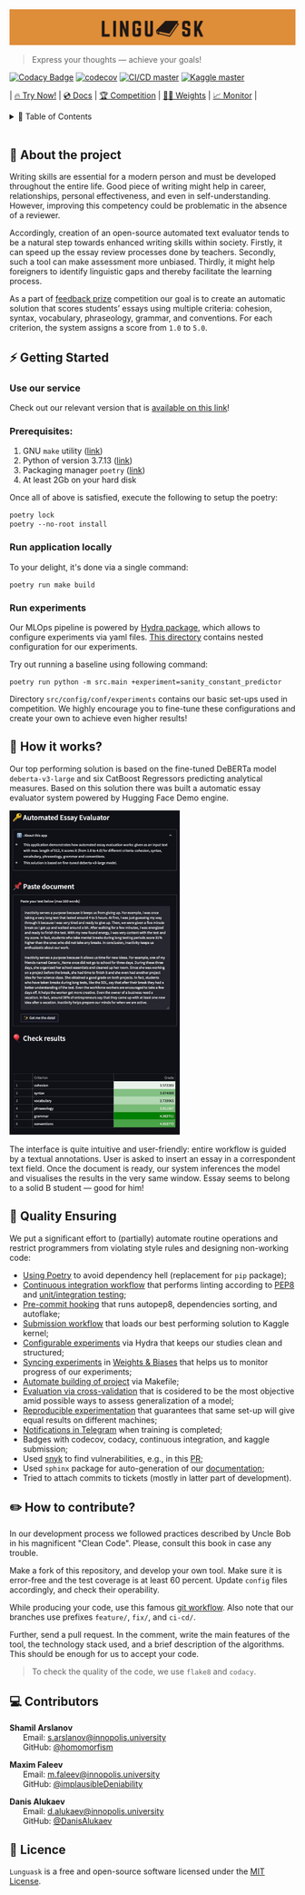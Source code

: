 <div align="center" height="130px">
  <img src="./docs/images/logo.png" alt="Logotype"/><br/>
  <p></p>
</div>

> Express your thoughts — achieve your goals!

[![Codacy Badge](https://app.codacy.com/project/badge/Grade/e900ed98717c4c61b7dff288a075c6e8)](https://www.codacy.com/gh/Vitsyn-Morgunov-and-Nikulin/automatic-essay-evaluator/dashboard?utm_source=github.com&amp;utm_medium=referral&amp;utm_content=Vitsyn-Morgunov-and-Nikulin/automatic-essay-evaluator&amp;utm_campaign=Badge_Grade)
[![codecov](https://codecov.io/gh/Vitsyn-Morgunov-and-Nikulin/automatic-essay-evaluator/branch/main/graph/badge.svg?token=Q21TAQTAZY)](https://codecov.io/gh/Vitsyn-Morgunov-and-Nikulin/automatic-essay-evaluator)
[![CI/CD master](https://github.com/Vitsyn-Morgunov-and-Nikulin/automatic-essay-evaluator/actions/workflows/ci.yaml/badge.svg)](https://github.com/Vitsyn-Morgunov-and-Nikulin/automatic-essay-evaluator/actions/workflows/ci.yaml)
[![Kaggle master](https://github.com/Vitsyn-Morgunov-and-Nikulin/automatic-essay-evaluator/actions/workflows/kaggle.yaml/badge.svg)](https://github.com/Vitsyn-Morgunov-and-Nikulin/automatic-essay-evaluator/actions/workflows/kaggle.yaml)

| [🔥 Try Now!](https://huggingface.co/spaces/Booguy/automatic-essay-evaluator) | [💿 Docs](http://vitsyn-morgunov-and-nikulin.github.io/automatic-essay-evaluator) | [🏆 Competition](https://www.kaggle.com/competitions/feedback-prize-english-language-learning) | [🏋️‍♀️ Weights](https://www.kaggle.com/datasets/alukaevdanis/weights-linguask) | [📈 Monitor](https://wandb.ai/parmezano/automated_essay_evaluator/overview) |

<details>
  <summary>  📌 Table of Contents </summary>
  <ul>
    <li><a href="#about-the-project">About the project</a></li>
    <li><a href="getting-started">Getting Started</li>
    <ul>
      <li><a href="use-our-service">Use our service</li>
      <li><a href="prerequisites">Prerequisites</li>
      <li><a href="run-locally">Run application locally</li>
      <li><a href="experiments">Run experiments</li>
    </ul>
    <li><a href="#how-it-works">How it works?</a></li>
    <li><a href="#quality-ensuring">Quality Ensuring</a></li>
    <li><a href="#how-to-contribute">How to contribute?</a></li>
    <li><a href="#contributors">Contributors</a></li>
    <li><a href="#license">License</a></li>
  </ul>
</details>

<br>

## 📝 About the project <a name="about-the-project"></a>

Writing skills are essential for a modern person and must be developed throughout the entire life. Good piece of writing might help in career, relationships, personal effectiveness, and even in self-understanding. However, improving this competency could be problematic in the absence of a reviewer.

Accordingly, creation of an open-source automated text evaluator tends to be a natural step towards enhanced writing skills within society. Firstly, it can speed up the essay review processes done by teachers. Secondly, such a tool can make assessment more unbiased. Thirdly, it might help foreigners to identify linguistic gaps and thereby facilitate the learning process.

As a part of [feedback prize](https://www.kaggle.com/competitions/feedback-prize-english-language-learning) competition our goal is to create an automatic solution that scores students’ essays using multiple criteria: cohesion, syntax, vocabulary, phraseology, grammar, and conventions. For each criterion, the system assigns a score from `1.0` to `5.0`.

## ⚡ Getting Started <a name="getting-started"></a>

### Use our service <a name="use-our-service"></a>
Check out our relevant version that is [available on this link](https://huggingface.co/spaces/Booguy/automatic-essay-evaluator)!

### Prerequisites: <a name="prerequisites"></a>
1. GNU `make` utility ([link](https://www.gnu.org/software/make/))
2. Python of version 3.7.13 ([link](https://www.python.org/downloads/release/python-3713/))
3. Packaging manager `poetry` ([link](https://python-poetry.org))
4. At least 2Gb on your hard disk

Once all of above is satisfied, execute the following to setup the poetry:
```
poetry lock
poetry --no-root install
```

### Run application locally <a name="run-locally"></a>
To your delight, it's done via a single command:
```
poetry run make build
```

### Run experiments <a name="experiments"></a>
Our MLOps pipeline is powered by [Hydra package](https://hydra.cc), which allows to configure experiments via yaml files. [This directory](src/config/conf) contains nested configuration for our experiments.

Try out running a baseline using following command:
```
poetry run python -m src.main +experiment=sanity_constant_predictor
```

Directory `src/config/conf/experiments` contains our basic set-ups used in competition. We highly encourage you to fine-tune these configurations and create your own to achieve even higher results!

## 📖 How it works? <a name="how-it-works"></a>
Our top performing solution is based on the fine-tuned DeBERTa model `deberta-v3-large` and six CatBoost Regressors predicting analytical measures. Based on this solution there was built a automatic essay evaluator system powered by Hugging Face Demo engine.

<img src="docs/images/demo.jpeg" alt="drawing" width="300"/>

The interface is quite intuitive and user-friendly: entire workflow is guided by a textual annotations. User is asked to insert an essay in a correspondent text field. Once the document is ready, our system inferences the model and visualises the results in the very same window. Essay seems to belong to a solid B student — good for him!

## 🚀 Quality Ensuring <a name="quality-ensuring"></a>
We put a significant effort to (partially) automate routine operations and restrict programmers from violating style rules and designing non-working code:
- [Using Poetry](.pyproject.toml) to avoid dependency hell (replacement for `pip` package);
- [Continuous integration workflow](.github/workflows/ci.yaml) that performs linting according to [PEP8](.flake8) and [unit/integration testing](tests);
- [Pre-commit hooking](.pre-commit-config.yaml) that runs autopep8, dependencies sorting, and autoflake;
- [Submission workflow](.github/workflows/kaggle.yaml) that loads our best performing solution to Kaggle kernel;
- [Configurable experiments](src/config/conf/) via Hydra that keeps our studies clean and structured;
- [Syncing experiments](src/model_finetuning/train.py) in [Weights & Biases](https://wandb.ai/site) that helps us to monitor progress of our experiments;
- [Automate building of project](Makefile) via Makefile;
- [Evaluation via cross-validation](src/cross_validate.py) that is cosidered to be the most objective amid possible ways to assess generalization of a model;
- [Reproducible experimentation](src/utils.py) that guarantees that same set-up will give equal results on different machines;
- [Notifications in Telegram](src/utils.py) when training is completed;
- Badges with codecov, codacy, continuous integration, and kaggle submission;
- Used [snyk](https://snyk.io) to find vulnerabilities, e.g., in this [PR](https://github.com/Vitsyn-Morgunov-and-Nikulin/automatic-essay-evaluator/pull/21);
- Used `sphinx` package for auto-generation of our [documentation](http://vitsyn-morgunov-and-nikulin.github.io/automatic-essay-evaluator);
- Tried to attach commits to tickets (mostly in latter part of development).

## ✏️ How to contribute? <a name="how-to-contribute"></a>
In our development process we followed practices described by Uncle Bob in his magnificent "Clean Code". Please, consult this book in case any trouble.

Make a fork of this repository, and develop your own tool. Make sure it is error-free and the test coverage is at least 60 percent. Update `config` files accordingly, and check their operability.

While producing your code, use this famous [git workflow](https://nvie.com/posts/a-successful-git-branching-model/). Also note that our branches use prefixes `feature/`, `fix/`, and `ci-cd/`.

Further, send a pull request. In the comment, write the main features of the tool, the technology stack used, and a brief description of the algorithms. This should be enough for us to accept your code.

> To check the quality of the code, we use `flake8` and `codacy`.

## 💻 Contributors <a name="contributors"></a>
**Shamil Arslanov** <br>
&nbsp;&nbsp;&nbsp;&nbsp;&nbsp; Email: <a>s.arslanov@innopolis.university</a> <br>
&nbsp;&nbsp;&nbsp;&nbsp;&nbsp; GitHub: <a href="https://github.com/homomorfism">@homomorfism</a> <br>

**Maxim Faleev** <br>
&nbsp;&nbsp;&nbsp;&nbsp;&nbsp; Email: <a>m.faleev@innopolis.university</a> <br>
&nbsp;&nbsp;&nbsp;&nbsp;&nbsp; GitHub: <a href="https://github.com/implausibleDeniability">@implausibleDeniability</a> <br>

**Danis Alukaev** <br>
&nbsp;&nbsp;&nbsp;&nbsp;&nbsp; Email: <a>d.alukaev@innopolis.university</a> <br>
&nbsp;&nbsp;&nbsp;&nbsp;&nbsp; GitHub: <a href="https://github.com/DanisAlukaev">@DanisAlukaev</a> <br>

## 📃 Licence <a name="license"></a>
`Lunguask` is a free and open-source software licensed under the [MIT License](LICENSE).
